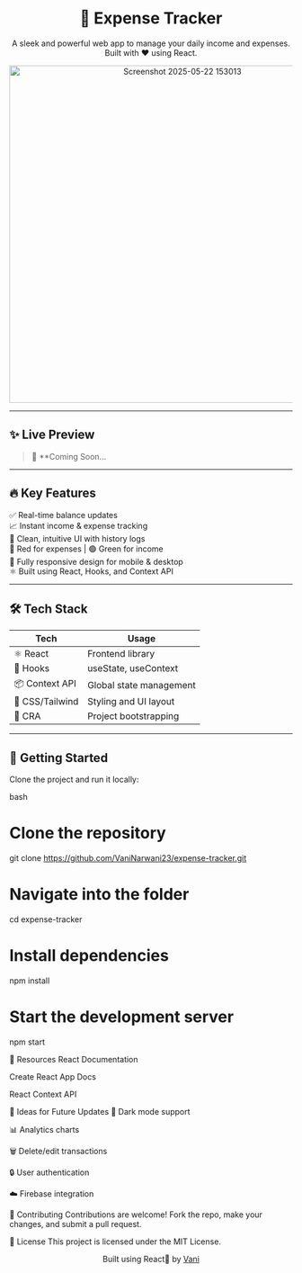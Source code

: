 <h1 align="center">💸 Expense Tracker</h1>

<p align="center">A sleek and powerful web app to manage your daily income and expenses. Built with ❤️ using React.</p>

<p align="center">
  <img src="https://github.com/user-attachments/assets/00047708-ca04-4ed1-b2d9-af8abeaab86c" alt="Screenshot 2025-05-22 153013" width="600" />
 
</p>


---

## ✨ Live Preview

> 🚀 **Coming Soon...

---

## 🔥 Key Features

✅ Real-time balance updates  
📈 Instant income & expense tracking  
🧾 Clean, intuitive UI with history logs  
🔴 Red for expenses | 🟢 Green for income  
📱 Fully responsive design for mobile & desktop  
⚛️ Built using React, Hooks, and Context API  

---

## 🛠 Tech Stack

| Tech        | Usage                        |
|-------------|------------------------------|
| ⚛️ React     | Frontend library              |
| 🎣 Hooks     | useState, useContext          |
| 📦 Context API | Global state management     |
| 💅 CSS/Tailwind | Styling and UI layout       |
| 🔧 CRA       | Project bootstrapping         |

---

## 🚀 Getting Started

Clone the project and run it locally:

bash
# Clone the repository
git clone https://github.com/VaniNarwani23/expense-tracker.git

# Navigate into the folder
cd expense-tracker

# Install dependencies
npm install

# Start the development server
npm start



📘 Resources
React Documentation

Create React App Docs

React Context API

🧠 Ideas for Future Updates
🌙 Dark mode support

📊 Analytics charts

🗑️ Delete/edit transactions

🔒 User authentication

☁️ Firebase integration

🤝 Contributing
Contributions are welcome!
Fork the repo, make your changes, and submit a pull request.

📄 License
This project is licensed under the MIT License.

<p align="center"> Built using  React💙  by <a href="https://github.com/VaniNarwani23" target="_blank">Vani</a> </p> 

